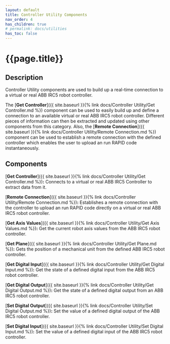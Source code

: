 ```yaml
---
layout: default
title: Controller Utility Components
nav_order: 4
has_children: true
# permalink: docs/utilities
has_toc: false
---
```


# **{{page.title}}**

## **Description**

Controller Utility components are used to build up a real-time connection to a virtual or real ABB IRC5 robot controller.

The [**Get Controller**]({{ site.baseurl }}{% link docs/Controller Utility/Get Controller.md %}) component can be used to easily build up and define a connection to an available virtual or real ABB IRC5 robot controller. 
Different pieces of information can then be extracted and updated using other components from this category. 
Also, the [**Remote Connection**]({{ site.baseurl }}{% link docs/Controller Utility/Remote Connection.md %}) component can be used to establish a remote connection with the defined controller which enables the user to upload an run RAPID code instantaneously.

## **Components**

[**Get Controller**]({{ site.baseurl }}{% link docs/Controller Utility/Get Controller.md %})**:** Connects to a virtual or real ABB IRC5 Controller to extract data from it.

[**Remote Connection**]({{ site.baseurl }}{% link docs/Controller Utility/Remote Connection.md %})**:** Establishes a remote connection with the controller to upload an run RAPID code directly on a virtual or real ABB IRC5 robot controller.

[**Get Axis Values**]({{ site.baseurl }}{% link docs/Controller Utility/Get Axis Values.md %})**:** Get the current robot axis values from the ABB IRC5 robot controller.

[**Get Plane**]({{ site.baseurl }}{% link docs/Controller Utility/Get Plane.md %})**:** Gets the position of a mechanical unit from the defined ABB IRC5 robot controller.

[**Get Digital Input**]({{ site.baseurl }}{% link docs/Controller Utility/Get Digital Input.md %})**:** Get the state of a defined digital input from the ABB IRC5 robot controller.

[**Get Digital Output**]({{ site.baseurl }}{% link docs/Controller Utility/Get Digital Output.md %})**:** Get the state of a defined digital output from an ABB IRC5 robot controller.

[**Set Digital Output**]({{ site.baseurl }}{% link docs/Controller Utility/Set Digital Output.md %})**:** Set the value of a defined digital output of the ABB IRC5 robot controller.

[**Set Digital Input**]({{ site.baseurl }}{% link docs/Controller Utility/Set Digital Input.md %})**:** Set the value of a defined digital input of the ABB IRC5 robot controller.
